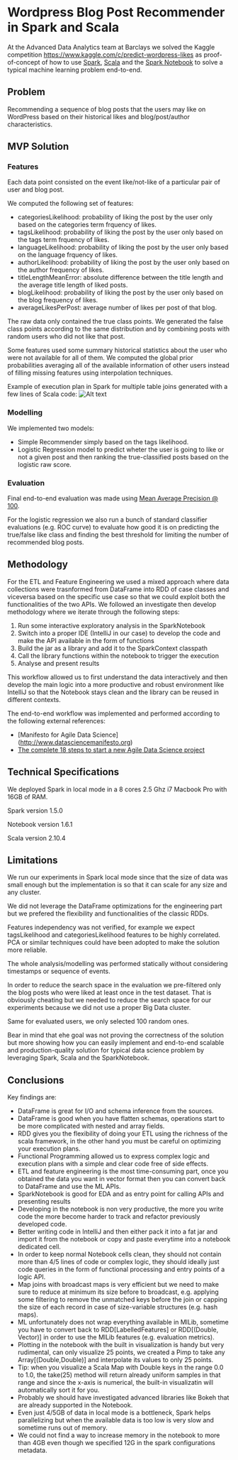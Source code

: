 # Wordpress Blog Post Recommender in Spark and Scala

At the Advanced Data Analytics team at Barclays we solved the Kaggle competition https://www.kaggle.com/c/predict-wordpress-likes as proof-of-concept of how to use [Spark](https://github.com/apache/spark), [Scala](https://github.com/scala/scala) and the [Spark Notebook](https://github.com/andypetrella/spark-notebook) to solve a typical machine learning problem end-to-end.

## Problem

Recommending a sequence of blog posts that the users may like on WordPress based on their historical likes and blog/post/author characteristics.

## MVP Solution

### Features

Each data point consisted on the event like/not-like of a particular pair of user and blog post.

We computed the following set of features:
* categoriesLikelihood: probability of liking the post by the user only based on the categories term frquency of likes.
* tagsLikelihood: probability of liking the post by the user only based on the tags term frquency of likes.
* languageLikelihood: probability of liking the post by the user only based on the language frquency of likes.
* authorLikelihood: probability of liking the post by the user only based on the author frequency of likes.
* titleLengthMeanError: absolute difference between the title length and the average title length of liked posts.
* blogLikelihood: probability of liking the post by the user only based on the blog frequency of likes.
* averageLikesPerPost: average number of likes per post of that blog.

The raw data only contained the true class points. We generated the false class points according to the same distribution and by combining posts with random users who did not like that post.

Some features used some summary historical statistics about the user who were not available for all of them. We computed the global prior probabilities averaging all of the available information of other users instead of filling missing features using interpolation techniques.

Example of execution plan in Spark for multiple table joins generated with a few lines of Scala code:
![Alt text](/../master/execution-plan-feature-engineering.png?raw=true "Example of execution plan in Spark for multiple table joins")

### Modelling

We implemented two models:
* Simple Recommender simply based on the tags likelihood.
* Logistic Regression model to predict wheter the user is going to like or not a given post and then ranking the true-classified posts based on the logistic raw score.
 
### Evaluation
Final end-to-end evaluation was made using [Mean Average Precision @ 100](https://www.kaggle.com/wiki/MeanAveragePrecision).

For the logistic regression we also run a bunch of standard classifier evaluations (e.g. ROC curve) to evaluate how good it is on predicting the true/false like class and finding the best threshold for limiting the number of recommended blog posts.

## Methodology

For the ETL and Feature Engineering we used a mixed approach where data collections were trasnformed from DataFrame into RDD of case classes and viceversa based on the specific use case so that we could exploit both the functionalities of the two APIs.
We followed an investigate then develop methodology where we iterate through the following steps:

1. Run some interactive exploratory analysis in the SparkNotebook
2. Switch into a proper IDE (IntelliJ in our case) to develop the code and make the API available in the form of functions
3. Build the jar as a library and add it to the SparkContext classpath
4. Call the library functions within the notebook to trigger the execution
5. Analyse and present results
 
This workflow allowed us to first understand the data interactively and then develop the main logic into a more productive and robust environment like IntelliJ so that the Notebook stays clean and the library can be reused in different contexts.

The end-to-end workflow was implemented and performed according to the following external references:
* [Manifesto for Agile Data Science] (http://www.datasciencemanifesto.org)
* [The complete 18 steps to start a new Agile Data Science project](https://datasciencevademecum.wordpress.com/2015/11/12/the-complete-18-steps-to-start-a-new-agile-data-science-project/)

## Technical Specifications

We deployed Spark in local mode in a 8 cores 2.5 Ghz i7 Macbook Pro with 16GB of RAM.

Spark version 1.5.0

Notebook version 1.6.1

Scala version 2.10.4

## Limitations

We run our experiments in Spark local mode since that the size of data was small enough but the implementation is so that it can scale for any size and any cluster.

We did not leverage the DataFrame optimizations for the engineering part but we prefered the flexibility and functionalities of the classic RDDs.

Features independency was not verified, for example we expect tagsLikelihood and categoriesLikelihood features to be highly correlated. PCA or similar techniques could have been adopted to make the solution more reliable.

The whole analysis/modelling was performed statically without considering timestamps or sequence of events.

In order to reduce the search space in the evaluation we pre-filtered only the blog posts who were liked at least once in the test dataset. That is obviously cheating but we needed to reduce the search space for our experiments because we did not use a proper Big Data cluster.

Same for evaluated users, we only selected 100 random ones.

Bear in mind that ehe goal was not proving the correctness of the solution but more showing how you can easily implement and end-to-end scalable and production-quality solution for typical data science problem by leveraging Spark, Scala and the SparkNotebook.

## Conclusions

Key findings are:

* DataFrame is great for I/O and schema inference from the sources.
* DataFrame is good when you have flatten schemas, operations start to be more complicated with nested and array fields.
* RDD gives you the flexibility of doing your ETL using the richness of the scala framework, in the other hand you must be careful on optimizing your execution plans.
* Functional Programming allowed us to express complex logic and execution plans with a simple and clear code free of side effects.
* ETL and feature engineering is the most time-consuming part, once you obtained the data you want in vector format then you can convert back to DataFrame and use the ML APIs.
* SparkNotebook is good for EDA and as entry point for calling APIs and presenting results
* Developing in the notebook is non very productive, the more you write code the more become harder to track and refactor previously developed code. 
* Better writing code in IntelliJ and then either pack it into a fat jar and import it from the notebook or copy and paste everytime into a notebook dedicated cell.
* In order to keep normal Notebook cells clean, they should not contain more than 4/5 lines of code or complex logic, they should ideally just code queries in the form of functional processing and entry points of a logic API.
* Map joins with broadcast maps is very efficient but we need to make sure to reduce at minimum its size before to broadcast, e.g. applying some filtering to remove the unmatched keys before the join or capping the size of each record in case of size-variable structures (e.g. hash maps).
* ML unfortunately does not wrap everything available in MlLib, sometime you have to convert back to RDD[LabelledFeatures] or RDD[(Double, Vector)] in order to use the MlLib features (e.g. evaluation metrics).
* Plotting in the notebook with the built in visualization is handy but very rudimental, can only visualize 25 points, we created a Pimp to take any Array[(Double,Double)] and interpolate its values to only 25 points.
* Tip: when you visualize a Scala Map with Double keys in the range 0.0 to 1.0, the take(25) method will return already uniform samples in that range and since the x-axis is numerical, the built-in visualizatin will automatically sort it for you.
* Probably we should have investigated advanced libraries like Bokeh that are already supported in the Notebook.
* Even just 4/5GB of data in local mode is a bottleneck, Spark helps parallelizing but when the available data is too low is very slow and sometime runs out of memory.
* We could not find a way to increase memory in the notebook to more than 4GB even though we specified 12G in the spark configurations metadata.
